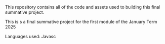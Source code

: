 This repository contains all of the code and assets used to building this final summative project.


This is s a final summative project for the first module of the January Term 2025

Languages used:
Javasc